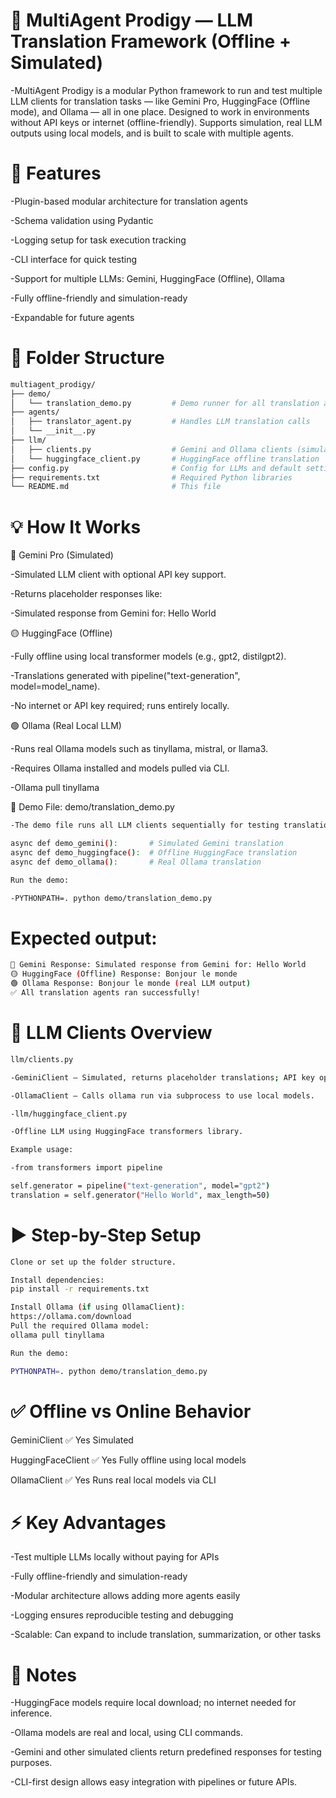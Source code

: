 # 🧠 MultiAgent Prodigy — LLM Translation Framework (Offline + Simulated)

-MultiAgent Prodigy is a modular Python framework to run and test multiple LLM clients for translation tasks — like Gemini Pro, HuggingFace (Offline mode), and Ollama — all in one place. Designed to work in environments without API keys or internet (offline-friendly). Supports simulation, real LLM outputs using local models, and is built to scale with multiple agents.

# 🚀 Features

-Plugin-based modular architecture for translation agents

-Schema validation using Pydantic

-Logging setup for task execution tracking

-CLI interface for quick testing

-Support for multiple LLMs: Gemini, HuggingFace (Offline), Ollama

-Fully offline-friendly and simulation-ready

-Expandable for future agents

# 📁 Folder Structure
```bash
multiagent_prodigy/
├── demo/
│   └── translation_demo.py         # Demo runner for all translation agents
├── agents/
│   ├── translator_agent.py         # Handles LLM translation calls
│   └── __init__.py
├── llm/
│   ├── clients.py                  # Gemini and Ollama clients (simulated/real)
│   └── huggingface_client.py       # HuggingFace offline translation
├── config.py                       # Config for LLMs and default settings
├── requirements.txt                # Required Python libraries
└── README.md                       # This file
```
# 💡 How It Works
🔷 Gemini Pro (Simulated)

-Simulated LLM client with optional API key support.

-Returns placeholder responses like:

-Simulated response from Gemini for: Hello World

🟡 HuggingFace (Offline)

-Fully offline using local transformer models (e.g., gpt2, distilgpt2).

-Translations generated with pipeline("text-generation", model=model_name).

-No internet or API key required; runs entirely locally.

🟢 Ollama (Real Local LLM)

-Runs real Ollama models such as tinyllama, mistral, or llama3.

-Requires Ollama installed and models pulled via CLI.

-Ollama pull tinyllama

🧪 Demo File: demo/translation_demo.py
```bash
-The demo file runs all LLM clients sequentially for testing translations.

async def demo_gemini():       # Simulated Gemini translation
async def demo_huggingface():  # Offline HuggingFace translation
async def demo_ollama():       # Real Ollama translation
```
```bash
Run the demo:

-PYTHONPATH=. python demo/translation_demo.py
```

# Expected output:
```bash
🔷 Gemini Response: Simulated response from Gemini for: Hello World
🟡 HuggingFace (Offline) Response: Bonjour le monde
🟢 Ollama Response: Bonjour le monde (real LLM output)
✅ All translation agents ran successfully!
```
# 🧠 LLM Clients Overview
```bash
llm/clients.py

-GeminiClient – Simulated, returns placeholder translations; API key optional.

-OllamaClient – Calls ollama run via subprocess to use local models.

-llm/huggingface_client.py

-Offline LLM using HuggingFace transformers library.
```
```bash
Example usage:

-from transformers import pipeline

self.generator = pipeline("text-generation", model="gpt2")
translation = self.generator("Hello World", max_length=50)
```
# ▶️ Step-by-Step Setup
```bash
Clone or set up the folder structure.

Install dependencies:
pip install -r requirements.txt

Install Ollama (if using OllamaClient):
https://ollama.com/download
Pull the required Ollama model:
ollama pull tinyllama

Run the demo:

PYTHONPATH=. python demo/translation_demo.py
```
# ✅ Offline vs Online Behavior

GeminiClient	✅ Yes	Simulated 

HuggingFaceClient	✅ Yes	Fully offline using local models

OllamaClient	✅ Yes	Runs real local models via CLI

# ⚡ Key Advantages

-Test multiple LLMs locally without paying for APIs

-Fully offline-friendly and simulation-ready

-Modular architecture allows adding more agents easily

-Logging ensures reproducible testing and debugging

-Scalable: Can expand to include translation, summarization, or other tasks

# 📌 Notes

-HuggingFace models require local download; no internet needed for inference.

-Ollama models are real and local, using CLI commands.

-Gemini and other simulated clients return predefined responses for testing purposes.

-CLI-first design allows easy integration with pipelines or future APIs.
